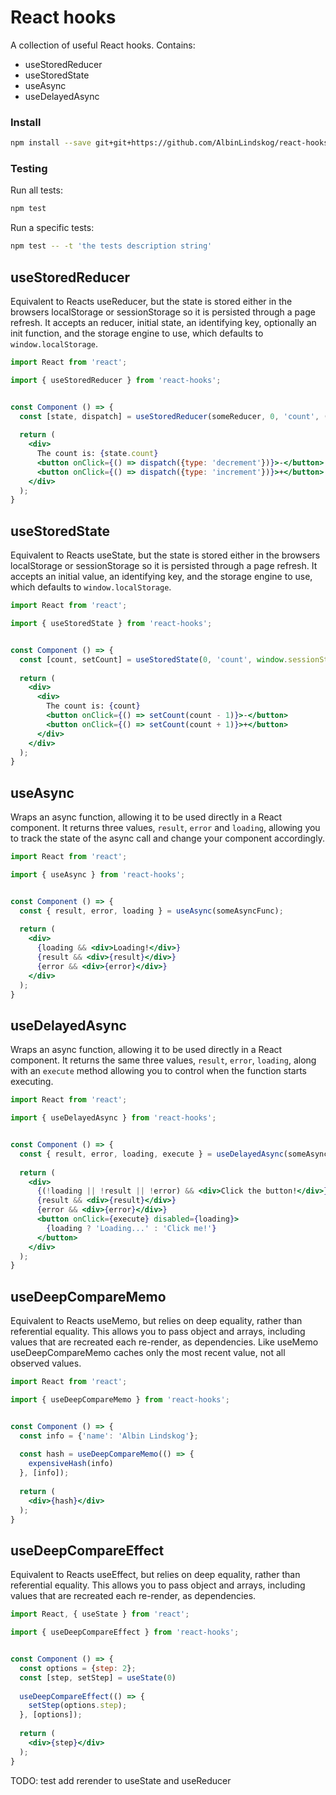 # React hooks

A collection of useful React hooks. Contains:
- useStoredReducer
- useStoredState
- useAsync
- useDelayedAsync


### Install
```bash
npm install --save git+git+https://github.com/AlbinLindskog/react-hooks.git
```

### Testing
Run all tests:
```bash
npm test
```
Run a specific tests:
```bash
npm test -- -t 'the tests description string'
```

## useStoredReducer
Equivalent to Reacts useReducer, but the state is stored either in the browsers localStorage or sessionStorage so it 
is persisted through a page refresh. It accepts an reducer, initial state, an identifying key, optionally an init 
function, and the storage engine to use, which defaults to `window.localStorage`.
```jsx
import React from 'react';

import { useStoredReducer } from 'react-hooks';


const Component () => {
  const [state, dispatch] = useStoredReducer(someReducer, 0, 'count', (i) => i, window.sessionStorage);
  
  return (
    <div>
      The count is: {state.count}
      <button onClick={() => dispatch({type: 'decrement'})}>-</button>
      <button onClick={() => dispatch({type: 'increment'})}>+</button>
    </div>
  );
}
```

## useStoredState
Equivalent to Reacts useState, but the state is stored either in the browsers localStorage or sessionStorage so it 
is persisted through a page refresh. It accepts an initial value, an identifying key, and the storage engine to use, which
defaults to `window.localStorage`.
```jsx
import React from 'react';

import { useStoredState } from 'react-hooks';


const Component () => {
  const [count, setCount] = useStoredState(0, 'count', window.sessionStorage);
  
  return (
    <div>
      <div>
        The count is: {count}
        <button onClick={() => setCount(count - 1)}>-</button>
        <button onClick={() => setCount(count + 1)}>+</button>
      </div>
    </div>
  );
}
```

## useAsync
Wraps an async function, allowing it to be used directly in a React component.
It returns three values, `result`, `error` and `loading`, allowing you to track the state of the async call and change 
your component accordingly.

```jsx
import React from 'react';

import { useAsync } from 'react-hooks';


const Component () => {
  const { result, error, loading } = useAsync(someAsyncFunc);
  
  return (
    <div>
      {loading && <div>Loading!</div>}
      {result && <div>{result}</div>}
      {error && <div>{error}</div>}
    </div>
  );
}
```

## useDelayedAsync
Wraps an async function, allowing it to be used directly in a React component.
It returns the same three values, `result`, `error`, `loading`, along with an `execute` method allowing you to control
when the function starts executing.

```jsx
import React from 'react';

import { useDelayedAsync } from 'react-hooks';


const Component () => {
  const { result, error, loading, execute } = useDelayedAsync(someAsyncFunc);
  
  return (
    <div>
      {(!loading || !result || !error) && <div>Click the button!</div>}
      {result && <div>{result}</div>}
      {error && <div>{error}</div>}
      <button onClick={execute} disabled={loading}>
        {loading ? 'Loading...' : 'Click me!'}
      </button>
    </div>
  );
}
```

## useDeepCompareMemo
Equivalent to Reacts useMemo, but relies on deep equality, rather than referential equality. 
This allows you to pass object and arrays, including values that are recreated each re-render, as dependencies.
Like useMemo useDeepCompareMemo caches only the most recent value, not all observed values.

```jsx
import React from 'react';

import { useDeepCompareMemo } from 'react-hooks';


const Component () => {
  const info = {'name': 'Albin Lindskog'};
  
  const hash = useDeepCompareMemo(() => {
    expensiveHash(info)
  }, [info]);
  
  return (
    <div>{hash}</div>
  );
}
```

## useDeepCompareEffect
Equivalent to Reacts useEffect, but relies on deep equality, rather than referential equality. 
This allows you to pass object and arrays, including values that are recreated each re-render, as dependencies.

```jsx
import React, { useState } from 'react';

import { useDeepCompareEffect } from 'react-hooks';


const Component () => {
  const options = {step: 2};
  const [step, setStep] = useState(0)
  
  useDeepCompareEffect(() => {
    setStep(options.step);
  }, [options]);
  
  return (
    <div>{step}</div>
  );
}
```


TODO: test add rerender to useState and useReducer